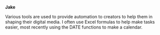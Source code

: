**Jake**

Various tools are used to provide automation to creators to help them in shaping their digital media. I often use Excel formulas to help make tasks easier, most recently using the DATE functions to make a calendar.








